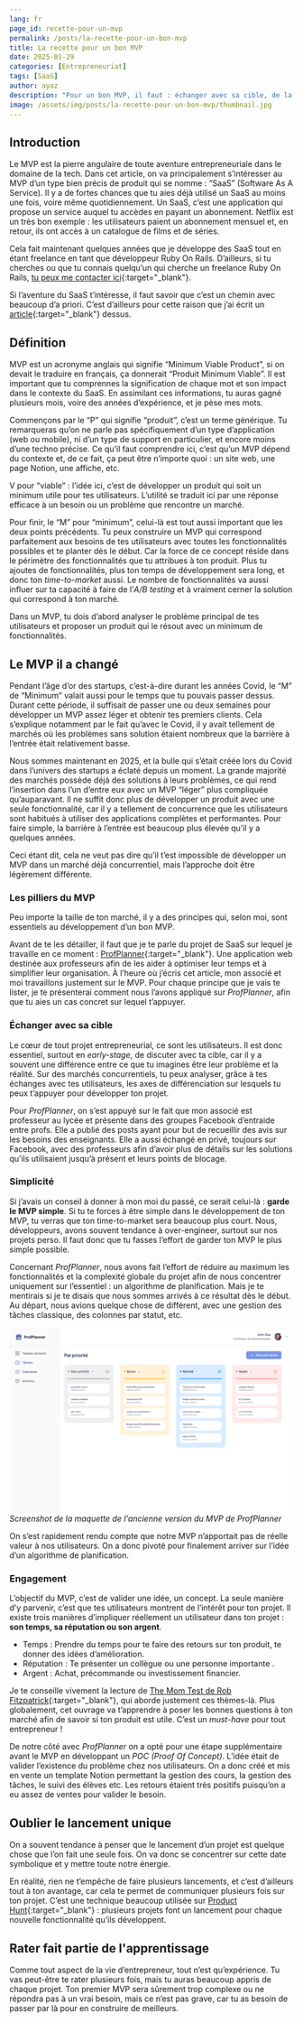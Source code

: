 ```yaml
---
lang: fr
page_id: recette-pour-un-mvp
permalink: /posts/la-recette-pour-un-bon-mvp
title: La recette pour un bon MVP
date: 2025-01-29
categories: [Entrepreneuriat]
tags: [SaaS]
author: ayaz
description: "Pour un bon MVP, il faut : échanger avec sa cible, de la simplicité et de l'engagement de la part de ses utilisateurs. Comment concilier tout ça ? La réponse dans cet article!"
image: /assets/img/posts/la-recette-pour-un-bon-mvp/thumbnail.jpg
---
```


## Introduction
Le MVP est la pierre angulaire de toute aventure entrepreneuriale dans le domaine de la tech. Dans cet article, on va principalement s’intéresser
au MVP d’un type bien précis de produit qui se nomme : “SaaS” (Software As A Service). Il y a de fortes chances que tu aies déjà utilisé un SaaS au
moins une fois, voire même quotidiennement. Un SaaS, c’est une application qui propose un service auquel tu accèdes en payant un abonnement. Netflix
est un très bon exemple : les utilisateurs paient un abonnement mensuel et, en retour, ils ont accès à un catalogue de films et de séries.

Cela fait maintenant quelques années que je développe des SaaS tout en étant freelance en tant que développeur Ruby On Rails.
D’ailleurs, si tu cherches ou que tu connais quelqu’un qui cherche un freelance Ruby On Rails,
[tu peux me contacter ici](/me-contacter){:target="_blank"}.

Si l’aventure du SaaS t’intéresse, il faut savoir que c’est un chemin avec beaucoup d’a priori.
C’est d’ailleurs pour cette raison que j’ai écrit un [article](la-dure-realite-des-saas){:target="_blank"} dessus.

## Définition
MVP est un acronyme anglais qui signifie “Minimum Viable Product”, si on devait le traduire en français, ça donnerait “Produit Minimum Viable”.
Il est important que tu comprennes la signification de chaque mot et son impact dans le contexte du SaaS. En assimilant ces informations,
tu auras gagné plusieurs mois, voire des années d’expérience, et je pèse mes mots.

Commençons par le “P” qui signifie “produit”, c’est un terme générique. Tu remarqueras qu’on ne parle pas spécifiquement d’un type d’application
(web ou mobile), ni d’un type de support en particulier, et encore moins d’une techno précise. Ce qu’il faut comprendre ici, c’est qu’un MVP dépend
du contexte et, de ce fait, ça peut être n’importe quoi : un site web, une page Notion, une affiche, etc.

V pour “viable” : l’idée ici, c’est de développer un produit qui soit un minimum utile pour tes utilisateurs. L’utilité se traduit ici par une
réponse efficace à un besoin ou un problème que rencontre un marché.

Pour finir, le “M” pour “minimum”, celui-là est tout aussi important que les deux points précédents. Tu peux construire un MVP qui correspond
parfaitement aux besoins de tes utilisateurs avec toutes les fonctionnalités possibles et te planter dès le début. Car la force de ce concept
réside dans le périmètre des fonctionnalités que tu attribues à ton produit. Plus tu ajoutes de fonctionnalités, plus ton temps de développement
sera long, et donc ton *time-to-market* aussi. Le nombre de fonctionnalités va aussi influer sur ta capacité à faire de l’*A/B testing* et à vraiment
cerner la solution qui correspond à ton marché.

Dans un MVP, tu dois d’abord analyser le problème principal de tes utilisateurs et proposer un produit qui le résout avec un minimum de
fonctionnalités.

## Le MVP il a changé
Pendant l’âge d’or des startups, c’est-à-dire durant les années Covid, le “M” de “Minimum” valait aussi pour le temps que tu pouvais passer dessus.
Durant cette période, il suffisait de passer une ou deux semaines pour développer un MVP assez léger et obtenir tes premiers clients. Cela s’explique
notamment par le fait qu’avec le Covid, il y avait tellement de marchés où les problèmes sans solution étaient nombreux que la barrière à l’entrée
était relativement basse.

Nous sommes maintenant en 2025, et la bulle qui s’était créée lors du Covid dans l’univers des startups a éclaté depuis un moment. La grande majorité
des marchés possède déjà des solutions à leurs problèmes, ce qui rend l’insertion dans l’un d’entre eux avec un MVP “léger” plus compliquée
qu’auparavant. Il ne suffit donc plus de développer un produit avec une seule fonctionnalité, car il y a tellement de concurrence que les
utilisateurs sont habitués à utiliser des applications complètes et performantes. Pour faire simple, la barrière à l’entrée est beaucoup plus élevée
qu’il y a quelques années.

Ceci étant dit, cela ne veut pas dire qu’il t’est impossible de développer un MVP dans un marché déjà concurrentiel, mais l’approche doit être
légèrement différente.

### Les pilliers du MVP
Peu importe la taille de ton marché, il y a des principes qui, selon moi, sont essentiels au développement d’un bon MVP.

Avant de te les détailler, il faut que je te parle du projet de SaaS sur lequel je travaille en ce moment :
[ProfPlanner](https://profplanner.com){:target="_blank"}.
Une application web destinée aux professeurs afin de les aider à optimiser leur temps et à simplifier leur organisation. À l’heure où j’écris cet
article, mon associé et moi travaillons justement sur le MVP. Pour chaque principe que je vais te lister, je te présenterai comment nous l’avons 
appliqué sur *ProfPlanner*, afin que tu aies un cas concret sur lequel t’appuyer.

### Échanger avec sa cible
Le cœur de tout projet entrepreneurial, ce sont les utilisateurs. Il est donc essentiel, surtout en *early-stage*, de discuter avec ta cible,
car il y a souvent une différence entre ce que tu imagines être leur problème et la réalité. Sur des marchés concurrentiels, tu peux analyser, grâce
à tes échanges avec tes utilisateurs, les axes de différenciation sur lesquels tu peux t’appuyer pour développer ton projet.

Pour *ProfPlanner*, on s’est appuyé sur le fait que mon associé est professeur au lycée et présente dans des groupes Facebook d’entraide entre profs.
Elle a publié des posts ayant pour but de recueillir des avis sur les besoins des enseignants. Elle a aussi échangé en privé, toujours sur Facebook,
avec des professeurs afin d’avoir plus de détails sur les solutions qu’ils utilisaient jusqu’à présent et leurs points de blocage.

### Simplicité
Si j’avais un conseil à donner à mon moi du passé, ce serait celui-là : **garde le MVP simple**. Si tu te forces à être simple dans le développement
de ton MVP, tu verras que ton time-to-market sera beaucoup plus court. Nous, développeurs, avons souvent tendance à over-engineer, surtout sur nos
projets perso. Il faut donc que tu fasses l’effort de garder ton MVP le plus simple possible.

Concernant *ProfPlanner*, nous avons fait l’effort de réduire au maximum les fonctionnalités et la complexité globale du projet afin de nous
concentrer uniquement sur l’essentiel : un algorithme de planification. Mais je te mentirais si je te disais que nous sommes arrivés à ce résultat
dès le début. Au départ, nous avions quelque chose de différent, avec une gestion des tâches classique, des colonnes par statut, etc.

![screenshot de la maquette l'ancienne version du MVP de ProfPlanner](/assets/img/posts/la-recette-pour-un-bon-mvp/screenshot-ancien-mvp-profplanner.png)
*Screenshot de la maquette de l'ancienne version du MVP de ProfPlanner*

On s’est rapidement rendu compte que notre MVP n’apportait pas de réelle valeur à nos utilisateurs. On a donc pivoté pour finalement arriver sur
l’idée d’un algorithme de planification.

### Engagement
L’objectif du MVP, c’est de valider une idée, un concept. La seule manière d’y parvenir, c’est que tes utilisateurs montrent de l’intérêt pour ton
projet. Il existe trois manières d’impliquer réellement un utilisateur dans ton projet : **son temps, sa réputation ou son argent**.

- Temps : Prendre du temps pour te faire des retours sur ton produit, te donner des idées d’amélioration.
- Réputation : Te présenter un collègue ou une personne importante .
- Argent : Achat, précommande ou investissement financier.

Je te conseille vivement la lecture de [The Mom Test de Rob Fitzpatrick](https://www.momtestbook.com/){:target="_blank"}, qui aborde justement ces
thèmes-là. Plus globalement, cet ouvrage va t’apprendre à poser les bonnes questions à ton marché afin de savoir si ton produit est utile.
C’est un *must-have* pour tout entrepreneur !

De notre côté avec *ProfPlanner* on a opté pour une étape supplémentaire avant le MVP en développant un *POC (Proof Of Concept)*. L’idée était de
valider l’existence du problème chez nos utilisateurs. On a donc créé et mis en vente un template Notion permettant la gestion des cours, la gestion
des tâches, le suivi des élèves etc. Les retours étaient très positifs puisqu’on a eu assez de ventes pour valider le besoin.

## Oublier le lancement unique
On a souvent tendance à penser que le lancement d’un projet est quelque chose que l’on fait une seule fois. On va donc se concentrer sur cette date
symbolique et y mettre toute notre énergie.

En réalité, rien ne t’empêche de faire plusieurs lancements, et c’est d’ailleurs tout à ton avantage, car cela te permet de communiquer plusieurs
fois sur ton projet. C’est une technique beaucoup utilisée sur [Product Hunt](https://www.producthunt.com/){:target="_blank"} : plusieurs projets
font un lancement pour chaque nouvelle fonctionnalité qu’ils développent.

## Rater fait partie de l'apprentissage
Comme tout aspect de la vie d’entrepreneur, tout n’est qu’expérience. Tu vas peut-être te rater plusieurs fois, mais tu auras beaucoup appris
de chaque projet. Ton premier MVP sera sûrement trop complexe ou ne répondra pas à un vrai besoin, mais ce n’est pas grave, car tu as besoin de
passer par là pour en construire de meilleurs.
